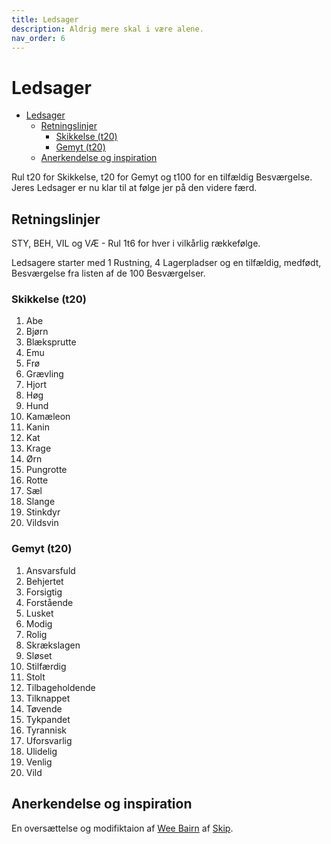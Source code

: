 ```yaml
---
title: Ledsager
description: Aldrig mere skal i være alene.
nav_order: 6
---
```


# Ledsager

- [Ledsager](#ledsager)
  - [Retningslinjer](#retningslinjer)
    - [Skikkelse (t20)](#skikkelse-t20)
    - [Gemyt (t20)](#gemyt-t20)
  - [Anerkendelse og inspiration](#anerkendelse-og-inspiration)

Rul t20 for Skikkelse, t20 for Gemyt og t100 for en tilfældig Besværgelse.
Jeres Ledsager er nu klar til at følge jer på den videre færd.

## Retningslinjer

STY, BEH, VIL og VÆ - Rul 1t6 for hver i vilkårlig rækkefølge.

Ledsagere starter med 1 Rustning, 4 Lagerpladser og en tilfældig,
medfødt, Besværgelse fra listen af de 100 Besværgelser.

### Skikkelse (t20)

1. Abe
2. Bjørn
3. Blæksprutte
4. Emu
5. Frø
6. Grævling
7. Hjort
8. Høg
9. Hund
10. Kamæleon
11. Kanin
12. Kat
13. Krage
14. Ørn
15. Pungrotte
16. Rotte
17. Sæl
18. Slange
19. Stinkdyr
20. Vildsvin

### Gemyt (t20)

1. Ansvarsfuld
2. Behjertet
3. Forsigtig
4. Forstående
5. Lusket
6. Modig
7. Rolig
8. Skrækslagen
9. Sløset
10. Stilfærdig
11. Stolt
12. Tilbageholdende
13. Tilknappet
14. Tøvende
15. Tykpandet
16. Tyrannisk
17. Uforsvarlig
18. Ulidelig
19. Venlig
20. Vild

## Anerkendelse og inspiration

En oversættelse og modifiktaion af [Wee Bairn](https://lzcantsee.itch.io/wee-bairn) af [Skip](https://twitter.com/lzcantseeme).
